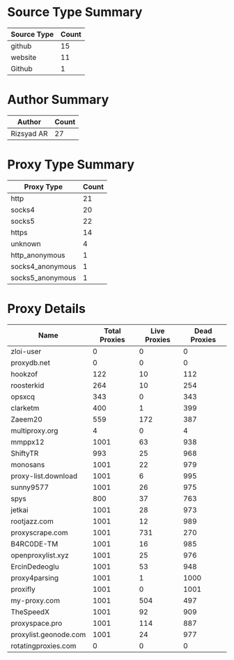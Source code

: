 # Source Type Summary

| Source Type | Count |
|-------------|-------|
| github | 15 |
| website | 11 |
| Github | 1 |


# Author Summary

| Author | Count |
|--------|-------|
| Rizsyad AR | 27 |


# Proxy Type Summary

| Proxy Type | Count |
|------------|-------|
| http | 21 |
| socks4 | 20 |
| socks5 | 22 |
| https | 14 |
| unknown | 4 |
| http_anonymous | 1 |
| socks4_anonymous | 1 |
| socks5_anonymous | 1 |


# Proxy Details

| Name | Total Proxies | Live Proxies | Dead Proxies |
|------|---------------|--------------|---------------|
| zloi-user | 0 | 0 | 0 |
| proxydb.net | 0 | 0 | 0 |
| hookzof | 122 | 10 | 112 |
| roosterkid | 264 | 10 | 254 |
| opsxcq | 343 | 0 | 343 |
| clarketm | 400 | 1 | 399 |
| Zaeem20 | 559 | 172 | 387 |
| multiproxy.org | 4 | 0 | 4 |
| mmppx12 | 1001 | 63 | 938 |
| ShiftyTR | 993 | 25 | 968 |
| monosans | 1001 | 22 | 979 |
| proxy-list.download | 1001 | 6 | 995 |
| sunny9577 | 1001 | 26 | 975 |
| spys | 800 | 37 | 763 |
| jetkai | 1001 | 28 | 973 |
| rootjazz.com | 1001 | 12 | 989 |
| proxyscrape.com | 1001 | 731 | 270 |
| B4RC0DE-TM | 1001 | 16 | 985 |
| openproxylist.xyz | 1001 | 25 | 976 |
| ErcinDedeoglu | 1001 | 53 | 948 |
| proxy4parsing | 1001 | 1 | 1000 |
| proxifly | 1001 | 0 | 1001 |
| my-proxy.com | 1001 | 504 | 497 |
| TheSpeedX | 1001 | 92 | 909 |
| proxyspace.pro | 1001 | 114 | 887 |
| proxylist.geonode.com | 1001 | 24 | 977 |
| rotatingproxies.com | 0 | 0 | 0 |
